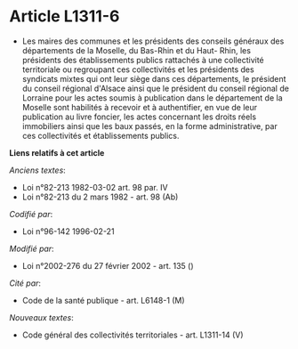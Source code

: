 # Article L1311-6

- Les maires des communes et les présidents des conseils généraux des départements de la Moselle, du Bas-Rhin et du Haut-
Rhin, les présidents des établissements publics rattachés à une collectivité territoriale ou regroupant ces collectivités et
les présidents des syndicats mixtes qui ont leur siège dans ces départements, le président du conseil régional d'Alsace ainsi
que le président du conseil régional de Lorraine pour les actes soumis à publication dans le département de la Moselle sont
habilités à recevoir et à authentifier, en vue de leur publication au livre foncier, les actes concernant les droits réels
immobiliers ainsi que les baux passés, en la forme administrative, par ces collectivités et établissements publics.

**Liens relatifs à cet article**

_Anciens textes_:

  - Loi n°82-213 1982-03-02 art. 98 par. IV
  - Loi n°82-213 du 2 mars 1982 - art. 98 (Ab)

_Codifié par_:

  - Loi n°96-142 1996-02-21

_Modifié par_:

  - Loi n°2002-276 du 27 février 2002 - art. 135 ()

_Cité par_:

  - Code de la santé publique - art. L6148-1 (M)

_Nouveaux textes_:

  - Code général des collectivités territoriales - art. L1311-14 (V)
